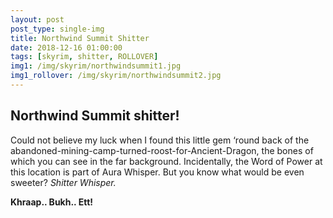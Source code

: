```yaml
---
layout: post
post_type: single-img
title: Northwind Summit Shitter
date: 2018-12-16 01:00:00
tags: [skyrim, shitter, ROLLOVER]
img1: /img/skyrim/northwindsummit1.jpg
img1_rollover: /img/skyrim/northwindsummit2.jpg
---
```

## Northwind Summit shitter!

Could not believe my luck when I found this little gem ‘round back of the abandoned-mining-camp-turned-roost-for-Ancient-Dragon, the bones of which you can see in the far background. Incidentally, the Word of Power at this location is part of Aura Whisper. But you know what would be even sweeter? *Shitter Whisper.*

**Khraap.. Bukh.. Ett!**
